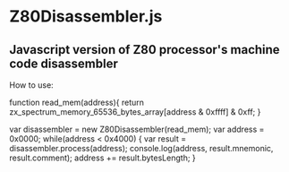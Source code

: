 # Z80Disassembler.js

## Javascript version of Z80 processor's machine code disassembler

How to use:

function read_mem(address){
	return zx_spectrum_memory_65536_bytes_array[address & 0xffff] & 0xff;
}

var disassembler = new Z80Disassembler(read_mem);
var address = 0x0000;
while(address < 0x4000) {
	var result = disassembler.process(address);
	console.log(address, result.mnemonic, result.comment);
	address += result.bytesLength;
}
